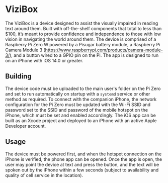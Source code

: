 # ViziBox
The ViziBox is a device designed to assist the visually impaired in reading text around them. Built with off-the-shelf components that total to less than $100, it’s meant to provide confidence and independence to those with low vision in navigating the world around them. The device is comprised of a Raspberry Pi Zero W powered by a Pisugar battery module, a Raspberry Pi Camera Module 3 (https://www.raspberrypi.com/products/camera-module-3/), and a button wired to a GPIO pin on the Pi. The app is designed to run on an iPhone with iOS 14.0 or greater.

## Building
The device code must be uploaded to the main user's folder on the Pi Zero and set to run automatically on startup with a `systemd` service or other method as required. To connect with the companion iPhone, the network configuration for the Pi Zero must be updated with the Wi-Fi SSID and password set to the SSID and password of the mobile hotspot on the iPhone, which must be set and enabled accordingly. The iOS app can be built as an Xcode project and deployed to an iPhone with an active Apple Developer account.

## Usage
The device must be powered first, and when the hotspot connection on the iPhone is verified, the phone app can be opened. Once the app is open, the user may point the device at text and press the button, and the text will be spoken out by the iPhone within a few seconds (subject to availability and quality of cell service in the location).